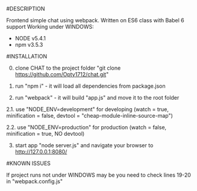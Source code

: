#DESCRIPTION

Frontend simple chat using webpack. Written on ES6 class with Babel 6 support
Working under WINDOWS:
- NODE v5.4.1
- npm v3.5.3




#INSTALLATION

0. clone CHAT to the project folder "git clone https://github.com/Opty1712/chat.git"

1. run "npm i" - it will load all dependencies from package.json

2. run "webpack" - it will build "app.js" and move it to the root folder

2.1. use "NODE_ENV=development" for developing (watch = true, minification = false, devtool = "cheap-module-inline-source-map")

2.2. use "NODE_ENV=production" for production (watch = false, minification = true, NO devtool)

3. start app "node server.js" and navigate your browser to http://127.0.0.1:8080/



#KNOWN ISSUES

If project runs not under WINDOWS may be you need to check lines 19-20 in "webpack.config.js"
